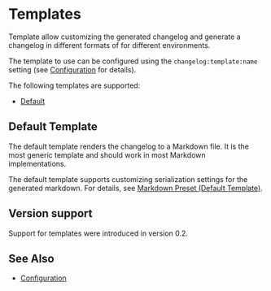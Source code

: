 # Templates

Template allow customizing the generated changelog and generate
a changelog in different formats of for different environments.

The template to use can be configured using the `changelog:template:name`
setting (see [Configuration](./configuration.md#template-name) for details).

The following templates are supported:

- [Default](#default-template)

## Default Template

The default template renders the changelog to a Markdown file.
It is the most generic template and should work in most Markdown implementations.

The default template supports customizing serialization settings for
the generated markdown.
For details, see
[Markdown Preset (Default Template)](./configuration.md#markdown-preset-default-template).

## Version support

Support for templates were introduced in version 0.2.

## See Also

- [Configuration](./configuration.md)